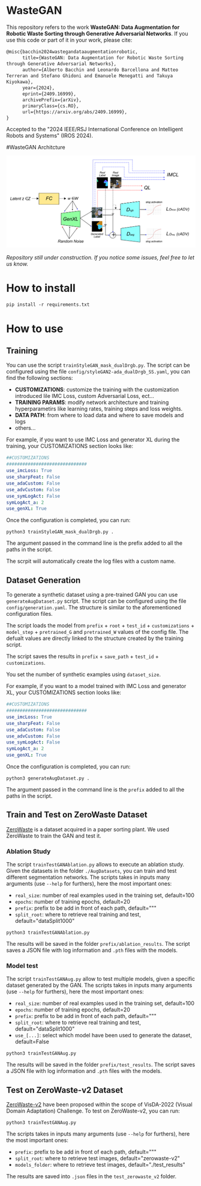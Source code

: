 # WasteGAN

This repository refers to the work **WasteGAN: Data Augmentation for Robotic Waste Sorting through
Generative Adversarial Networks**. If you use this code or part of it in your work, please cite: 

```
@misc{bacchin2024wastegandataaugmentationrobotic,
      title={WasteGAN: Data Augmentation for Robotic Waste Sorting through Generative Adversarial Networks}, 
      author={Alberto Bacchin and Leonardo Barcellona and Matteo Terreran and Stefano Ghidoni and Emanuele Menegatti and Takuya Kiyokawa},
      year={2024},
      eprint={2409.16999},
      archivePrefix={arXiv},
      primaryClass={cs.RO},
      url={https://arxiv.org/abs/2409.16999}, 
}

```
Accepted to the "2024 IEEE/RSJ International Conference on Intelligent Robots and Systems" (IROS 2024). 

#WasteGAN Architcture

![wastegan_scheme](./media/model_scheme.png)

*Repository still under construction. If you notice some issues, feel free to let us know.*

# How to install

```
pip install -r requirements.txt
```

# How to use

## Training

You can use the script `trainStyleGAN_mask_dualDrgb.py`. The script can be configured using the file `config/styleGAN2-ada_dualDrgb_SS.yaml`, you can find the following sections:
- **CUSTOMIZATIONS**: customize the training with the customization introduced lile IMC Loss, custom Adversarial Loss, ect... 
- **TRAINING PARAMS**: modify network architecture and training hyperparametirs like learning rates, training steps and loss weights. 
- **DATA PATH**: from where to load data and where to save models and logs
- others... 

For example, if you want to use IMC Loss and generator XL during the training, your CUSTOMIZATIONS section looks like: 

```yaml
##CUSTOMIZATIONS
##############################
use_imcLoss: True
use_sharpFeat: False
use_adaCustom: False
use_advCustom: False
use_symLogAct: False
symLogAct_a: 2
use_genXL: True
```

Once the configuration is completed, you can run: 

```
python3 trainStyleGAN_mask_dualDrgb.py . 
```
The argument passed in the command line is the prefix added to all the paths in the script. 

The scrpit will automatically create the log files with a custom name. 

## Dataset Generation

To generate a synthetic dataset using a pre-trained GAN you can use `generateAugDataset.py` script. The script can be configured using the file `config/generation.yaml`. The structure is similar to the aforementioned configuration files. 

The script loads the model from `prefix` + `root` + `test_id` + `customizations` + `model_step` + `pretrained_G` and `pretrained_W` values of the config file. The defualt values are directly linked to the structure created by the training script. 

The script saves the results in `prefix` + `save_path` + `test_id` + `customizations`. 

You set the number of synthetic examples using `dataset_size`. 

For example, if you want to a model trained with IMC Loss and generator XL, your CUSTOMIZATIONS section looks like: 

```yaml
##CUSTOMIZATIONS
##############################
use_imcLoss: True
use_sharpFeat: False
use_adaCustom: False
use_advCustom: False
use_symLogAct: False
symLogAct_a: 2
use_genXL: True
```

Once the configuration is completed, you can run: 

```
python3 generateAugDataset.py . 
```
The argument passed in the command line is the `prefix` added to all the paths in the script. 

## Train and Test on ZeroWaste Dataset

[ZeroWaste](http://ai.bu.edu/zerowaste/) is a dataset acquired in a paper sorting plant. We used ZeroWaste to train the GAN and test it.

### Ablation Study

The script `trainTestGANAblation.py` allows to execute an ablation study. Given the datasets in the folder `./AugDatasets`, you can train and test different segmentation networks. 
The scripts takes in inputs many arguments (use `--help` for furthers), here the most important ones:
- `real_size`: number of real examples used in the training set, default=100
- `epochs`: number of training epochs, default=20
- `prefix`: prefix to be add in front of each path, default="""
- `split_root`: where to retrieve real training and test, default="dataSplit1000"

```
python3 trainTestGANAblation.py 
```

The results will be saved in the folder `prefix/ablation_results`. The script saves a JSON file with log information and `.pth` files with the models.

### Model test

The script `trainTestGANAug.py` allow to test multiple models, given a specific dataset generated by the GAN. 
The scripts takes in inputs many arguments (use `--help` for furthers), here the most important ones:
- `real_size`: number of real examples used in the training set, default=100
- `epochs`: number of training epochs, default=20
- `prefix`: prefix to be add in front of each path, default="""
- `split_root`: where to retrieve real training and test, default="dataSplit1000"
- `use_[...]`: select which model have been used to generate the dataset, default=False

```
python3 trainTestGANAug.py 
```

The results will be saved in the folder `prefix/test_results`. The script saves a JSON file with log information and `.pth` files with the models.

## Test on ZeroWaste-v2 Dataset

[ZeroWaste-v2](https://ai.bu.edu/visda-2022/) have been proposed within the scope of VisDA-2022 (Visual Domain Adaptation) Challenge. To test on ZeroWaste-v2, you can run:

```
python3 trainTestGANAug.py 
```
The scripts takes in inputs many arguments (use `--help` for furthers), here the most important ones:
- `prefix`: prefix to be add in front of each path, default="""
- `split_root`: where to retrieve test images, default="zerowaste-v2"
- `models_folder`: where to retrieve test images, default="./test_results"

The results are saved into `.json` files in the `test_zerowaste_v2` folder. 


